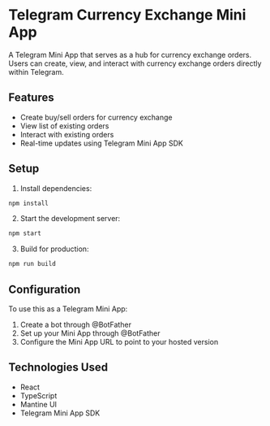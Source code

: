 # Telegram Currency Exchange Mini App

A Telegram Mini App that serves as a hub for currency exchange orders. Users can create, view, and interact with currency exchange orders directly within Telegram.

## Features

- Create buy/sell orders for currency exchange
- View list of existing orders
- Interact with existing orders
- Real-time updates using Telegram Mini App SDK

## Setup

1. Install dependencies:
```bash
npm install
```

2. Start the development server:
```bash
npm start
```

3. Build for production:
```bash
npm run build
```

## Configuration

To use this as a Telegram Mini App:

1. Create a bot through @BotFather
2. Set up your Mini App through @BotFather
3. Configure the Mini App URL to point to your hosted version

## Technologies Used

- React
- TypeScript
- Mantine UI
- Telegram Mini App SDK
